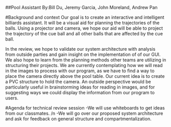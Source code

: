 ##Pool Assistant
By:Bill Du, Jeremy Garcia, John Moreland, Andrew Pan

#Background and context
Our goal is to create an interactive and intelligent billiards assistant. It will be a visual aid for planning the trajectories of the balls. Using a projector and camera, we hope our aid will be able to project the trajectory of the cue ball and all other balls that are affected by the cue ball. 

In the review, we hope to validate our system architecture with analysis from outside parties and gain insight on the implementation of of our GUI.  We also hope to learn from the planning methods other teams are utilizing in structuring their projects.  We are currently contemplating how we will read in the images to process with our program, as we have to find a way to place the camera directly above the pool table.  Our current idea is to create a PVC structure to hold the camera.  An outside perspective would be particularly useful in brainstorming ideas for reading in images, and for suggesting ways we could display the information from our program to users.

#Agenda for technical review session
-We will use whiteboards to get ideas from our classmates. /n
-We will go over our proposed system architecture and ask for feedback on general structure and compartmentalization.
